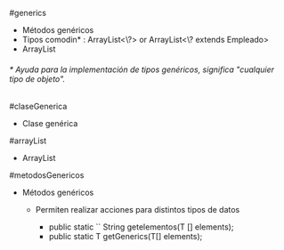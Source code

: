 #generics
<ul>
  <li>Métodos genéricos</li>
  <li>Tipos comodin* : ArrayList<\?> or ArrayList<\? extends Empleado></li>
  <li>ArrayList</li>
</ul>

<h6>* Ayuda para la implementación de tipos genéricos, significa "cualquier tipo de objeto". </h6>

#claseGenerica
<ul>
  <li>Clase genérica</li>
</ul>

#arrayList
<ul>
  <li>ArrayList</li>
</ul>

#metodosGenericos
<ul>
    <li>Métodos genéricos</li>
  <ul>
    <li>Permiten realizar acciones para distintos tipos de datos</li>
    <ul>
      <li> public static `<T>` String getelementos(T [] elements); </li>
      <li> public static <T extends Comparable> T getGenerics(T[] elements); </li>
    </ul>
  </ul>
</ul>
